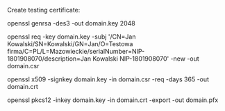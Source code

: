 Create testing certificate:


openssl genrsa -des3 -out domain.key 2048 <br />

openssl req -key domain.key -subj '/CN=Jan Kowalski/SN=Kowalski/GN=Jan/O=Testowa firma/C=PL/L=Mazowieckie/serialNumber=NIP-1801908070/description=Jan Kowalski NIP-1801908070' -new -out domain.csr <br />

openssl x509 -signkey domain.key -in domain.csr -req -days 365 -out domain.crt <br />

openssl pkcs12 -inkey domain.key -in domain.crt -export -out domain.pfx <br />
